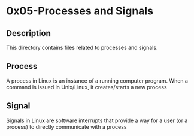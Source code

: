 # 0x05-Processes and Signals

## Description

This directory contains files related to processes and signals.

## Process

A process in Linux is an instance of a running computer program. When a command is issued in Unix/Linux, it creates/starts a new process

## Signal

Signals in Linux are software interrupts that provide a way for a user (or a process) to directly communicate with a process